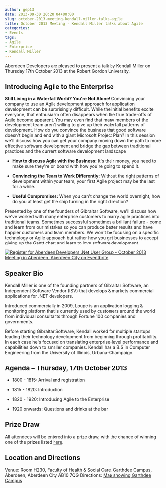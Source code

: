 ```yaml
---
author: gep13
date: 2013-09-30 20:20:04+00:00
slug: october-2013-meeting-kendall-miller-talks-agile
title: October 2013 Meeting - Kendall Miller talks about Agile
categories:
- Events
tags:
- Agile
- Enterprise
- Kendall Miller
---
```


Aberdeen Developers are pleased to present a talk by Kendall Miller on Thursday 17th October 2013 at the Robert Gordon University.


## Introducing Agile to the Enterprise


**Still Living in a Waterfall World? You're Not Alone!** Convincing your company to use an Agile development approach for application development can be surprisingly difficult. While the initial benefits excite everyone, that enthusiasm often disappears when the true trade-offs of Agile become apparent. You may even find that many members of the development team aren't willing to give up their waterfall patterns of development. How do you convince the business that good software doesn't begin and end with a giant Microsoft Project Plan? In this session we'll discuss how you can get your company moving down the path to more effective software development and bridge the gap between traditional practices and the current software development landscape




  * **How to discuss Agile with the Business:** It's their money, you need to make sure they're on board with how you're going to spend it.


  * **Convincing the Team to Work Differently:** Without the right patterns of development within your team, your first Agile project may be the last for a while.


  * **Useful Compromises:** When you can't change the world overnight, how do you at least get the ship turning in the right direction?


Presented by one of the founders of Gibraltar Software, we'll discuss how we've worked with many enterprise customers to marry agile practices into traditional teams. Sometimes successful sometimes a brilliant failure - come and learn from our mistakes so you can produce better results and have happier customers and team members. We won't be focusing on a specific technology or Agile approach but rather how you get businesses to accept giving up the Gantt chart and learn to love software development.


[![Register for Aberdeen Developers .Net User Group - October 2013 Meeting in Aberdeen, Aberdeen City on Eventbrite](http://www.eventbrite.com/registerbutton?eid=2581657808)](http://adnuguk-oct2013.eventbrite.co.uk/?ebtv=C)




## Speaker Bio


Kendall Miller is one of the founding partners of Gibraltar Software, an Independent Software Vendor (ISV) that develops & markets commercial applications for .NET developers.

Introduced commercially in 2009, Loupe is an application logging & monitoring platform that is currently used by customers around the world from individual consultants through Fortune 100 companies and governments.

Before starting Gibraltar Software, Kendall worked for multiple startups leading their technology development from beginning through profitability. In each case he's focused on translating enterprise-level performance and capabilities down to smaller companies. Kendall has a B.S in Computer Engineering from the University of Illinois, Urbana-Champaign.


## Agenda – Thursday, 17th October 2013






  * 1800 - 1815: Arrival and registration


  * 1815 - 1820: Introduction


  * 1820 - 1920: Introducing Agile to the Enterprise


  * 1920 onwards: Questions and drinks at the bar




## Prize Draw


All attendees will be entered into a prize draw, with the chance of winning one of the prizes listed [here](http://www.gep13.co.uk/blog/?p=107).


## Location and Directions


Venue: Room H230, Faculty of Health & Social Care, Garthdee Campus, Aberdeen, Aberdeen City AB10 7QG
Directions: [Map showing Garthdee Campus](https://maps.google.co.uk/maps?q=Faculty+of+Health+%26+Social+Care,+Garthdee+Campus,+Aberdeen,+Aberdeen+City+AB10+7QG,+GB&hl=en&ll=57.119317,-2.136133&spn=0.004165,0.012413&sll=57.746995,-4.687341&sspn=8.392957,25.422363&hq=Faculty+of+Health+%26+Social+Care,+Garthdee+Campus,&hnear=AB10+7QG,+United+Kingdom&t=m&z=17&iwloc=A)
